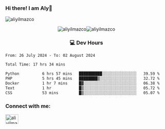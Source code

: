### Hi there! I am Aly👋

<p align="left"> <img src="https://komarev.com/ghpvc/?username=aliyilmazco&label=Profile%20views&color=0e75b6&style=flat" alt="aliyilmazco" /> </p>
<p align="center"><img align="center" src="https://github-readme-stats.vercel.app/api?username=aliyilmazco&show_icons=true&locale=en" alt="aliyilmazco" /><img align="center" src="https://github-readme-streak-stats.herokuapp.com/?user=aliyilmazco&" alt="aliyilmazco" /></p>

<h3 align="center">💻 Dev Hours</h3>

<!--START_SECTION:waka-->

```txt
From: 26 July 2024 - To: 02 August 2024

Total Time: 17 hrs 34 mins

Python          6 hrs 57 mins   ██████████░░░░░░░░░░░░░░░   39.59 %
PHP             5 hrs 45 mins   ████████▒░░░░░░░░░░░░░░░░   32.72 %
Docker          1 hr 7 mins     █▓░░░░░░░░░░░░░░░░░░░░░░░   06.38 %
Text            1 hr            █▒░░░░░░░░░░░░░░░░░░░░░░░   05.72 %
CSS             53 mins         █▒░░░░░░░░░░░░░░░░░░░░░░░   05.07 %
```

<!--END_SECTION:waka-->

<h3 align="left">Connect with me:</h3>
<p align="left">
<a href="https://linkedin.com/in/aliyilmazco" target="blank"><img align="center" src="https://raw.githubusercontent.com/rahuldkjain/github-profile-readme-generator/master/src/images/icons/Social/linked-in-alt.svg" alt="aliyilmazco" height="30" width="40" /></a>
</p>
